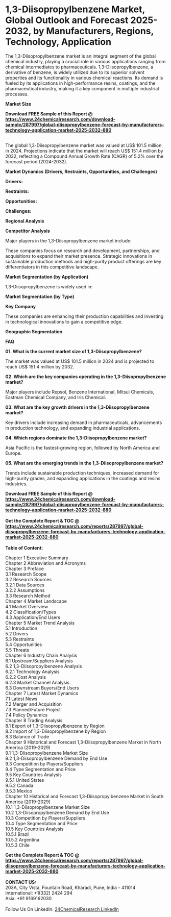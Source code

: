 <h1>1,3-Diisopropylbenzene Market, Global Outlook and Forecast 2025-2032, by Manufacturers, Regions, Technology, Application</h1><p>The 1,3-Diisopropylbenzene market is an integral segment of the global chemical industry, playing a crucial role in various applications ranging from chemical intermediates to pharmaceuticals. 1,3-Diisopropylbenzene, a derivative of benzene, is widely utilized due to its superior solvent properties and its functionality in various chemical reactions. Its demand is fueled by its applications in high-performance resins, coatings, and the pharmaceutical industry, making it a key component in multiple industrial processes.</p><p>
</p><p><strong>Market Size</strong></p><div><b>Download FREE Sample of this Report @ 
            <a href="https://www.24chemicalresearch.com/download-sample/287997/global-diisopropylbenzene-forecast-by-manufacturers-technology-application-market-2025-2032-880">
            https://www.24chemicalresearch.com/download-sample/287997/global-diisopropylbenzene-forecast-by-manufacturers-technology-application-market-2025-2032-880</a></b></div><br><p>
</p><p>The global 1,3-Diisopropylbenzene market was valued at US$ 101.5 million in 2024. Projections indicate that the market will reach US$ 151.4 million by 2032, reflecting a Compound Annual Growth Rate (CAGR) of 5.2% over the forecast period (2024-2032).</p><p>
</p><p><strong>Market Dynamics (Drivers, Restraints, Opportunities, and Challenges)</strong></p><p>
</p><p><strong>Drivers:</strong></p><p>
</p><p>
</p><p><strong>Restraints:</strong></p><p>
</p><p>
</p><p><strong>Opportunities:</strong></p><p>
</p><p>
</p><p><strong>Challenges:</strong></p><p>
</p><p>
</p><p><strong>Regional Analysis</strong></p><p>
</p><p>
</p><p><strong>Competitor Analysis</strong></p><p>
</p><p>Major players in the 1,3-Diisopropylbenzene market include:</p><p>
</p><p>
</p><p>These companies focus on research and development, partnerships, and acquisitions to expand their market presence. Strategic innovations in sustainable production methods and high-purity product offerings are key differentiators in this competitive landscape.</p><p>
</p><p><strong>Market Segmentation (by Application)</strong></p><p>
</p><p>1,3-Diisopropylbenzene is widely used in:</p><p>
</p><p>
</p><p><strong>Market Segmentation (by Type)</strong></p><p>
</p><p>
</p><p><strong>Key Company</strong></p><p>
</p><p>
</p><p>These companies are enhancing their production capabilities and investing in technological innovations to gain a competitive edge.</p><p>
</p><p><strong>Geographic Segmentation</strong></p><p>
</p><p>
</p><p><strong>FAQ </strong></p><p>
</p><p><strong>01. What is the current market size of 1,3-Diisopropylbenzene?</strong></p><p>
The market was valued at US$ 101.5 million in 2024 and is projected to reach US$ 151.4 million by 2032.</p><p>
</p><p><strong>02. Which are the key companies operating in the 1,3-Diisopropylbenzene market?</strong></p><p>
Major players include Repsol, Benzene International, Mitsui Chemicals, Eastman Chemical Company, and Iris Chemical.</p><p>
</p><p><strong>03. What are the key growth drivers in the 1,3-Diisopropylbenzene market?</strong></p><p>
Key drivers include increasing demand in pharmaceuticals, advancements in production technology, and expanding industrial applications.</p><p>
</p><p><strong>04. Which regions dominate the 1,3-Diisopropylbenzene market?</strong></p><p>
Asia Pacific is the fastest-growing region, followed by North America and Europe.</p><p>
</p><p><strong>05. What are the emerging trends in the 1,3-Diisopropylbenzene market?</strong></p><p>
Trends include sustainable production techniques, increased demand for high-purity grades, and expanding applications in the coatings and resins industries.</p><div><b>Download FREE Sample of this Report @ 
            <a href="https://www.24chemicalresearch.com/download-sample/287997/global-diisopropylbenzene-forecast-by-manufacturers-technology-application-market-2025-2032-880">
            https://www.24chemicalresearch.com/download-sample/287997/global-diisopropylbenzene-forecast-by-manufacturers-technology-application-market-2025-2032-880</a></b></div><br><div><b>Get the Complete Report & TOC @ 
            <a href="https://www.24chemicalresearch.com/reports/287997/global-diisopropylbenzene-forecast-by-manufacturers-technology-application-market-2025-2032-880">
            https://www.24chemicalresearch.com/reports/287997/global-diisopropylbenzene-forecast-by-manufacturers-technology-application-market-2025-2032-880</a></b></div><br>
            <b>Table of Content:</b><p>Chapter 1 Executive Summary<br />
Chapter 2 Abbreviation and Acronyms<br />
Chapter 3 Preface<br />
3.1 Research Scope<br />
3.2 Research Sources<br />
3.2.1 Data Sources<br />
3.2.2 Assumptions<br />
3.3 Research Method<br />
Chapter 4 Market Landscape<br />
4.1 Market Overview<br />
4.2 Classification/Types<br />
4.3 Application/End Users<br />
Chapter 5 Market Trend Analysis<br />
5.1 Introduction<br />
5.2 Drivers<br />
5.3 Restraints<br />
5.4 Opportunities<br />
5.5 Threats<br />
Chapter 6 Industry Chain Analysis<br />
6.1 Upstream/Suppliers Analysis<br />
6.2 1,3-Diisopropylbenzene Analysis<br />
6.2.1 Technology Analysis<br />
6.2.2 Cost Analysis<br />
6.2.3 Market Channel Analysis<br />
6.3 Downstream Buyers/End Users<br />
Chapter 7 Latest Market Dynamics<br />
7.1 Latest News<br />
7.2 Merger and Acquisition<br />
7.3 Planned/Future Project<br />
7.4 Policy Dynamics<br />
Chapter 8 Trading Analysis<br />
8.1 Export of 1,3-Diisopropylbenzene by Region<br />
8.2 Import of 1,3-Diisopropylbenzene by Region<br />
8.3 Balance of Trade<br />
Chapter 9 Historical and Forecast 1,3-Diisopropylbenzene Market in North America (2019-2029)<br />
9.1 1,3-Diisopropylbenzene Market Size<br />
9.2 1,3-Diisopropylbenzene Demand by End Use<br />
9.3 Competition by Players/Suppliers<br />
9.4 Type Segmentation and Price<br />
9.5 Key Countries Analysis<br />
9.5.1 United States<br />
9.5.2 Canada<br />
9.5.3 Mexico<br />
Chapter 10 Historical and Forecast 1,3-Diisopropylbenzene Market in South America (2019-2029)<br />
10.1 1,3-Diisopropylbenzene Market Size<br />
10.2 1,3-Diisopropylbenzene Demand by End Use<br />
10.3 Competition by Players/Suppliers<br />
10.4 Type Segmentation and Price<br />
10.5 Key Countries Analysis<br />
10.5.1 Brazil<br />
10.5.2 Argentina<br />
10.5.3 Chile<br />
</p><div><b>Get the Complete Report & TOC @ 
            <a href="https://www.24chemicalresearch.com/reports/287997/global-diisopropylbenzene-forecast-by-manufacturers-technology-application-market-2025-2032-880">
            https://www.24chemicalresearch.com/reports/287997/global-diisopropylbenzene-forecast-by-manufacturers-technology-application-market-2025-2032-880</a></b></div><br><b>CONTACT US:</b><br>
            203A, City Vista, Fountain Road, Kharadi, Pune, India - 411014<br>
            International: +1(332) 2424 294<br>
            Asia: +91 9169162030 <br><br>
            Follow Us On LinkedIn: <a href="https://www.linkedin.com/company/24chemicalresearch/">24ChemicalResearch LinkedIn</a>